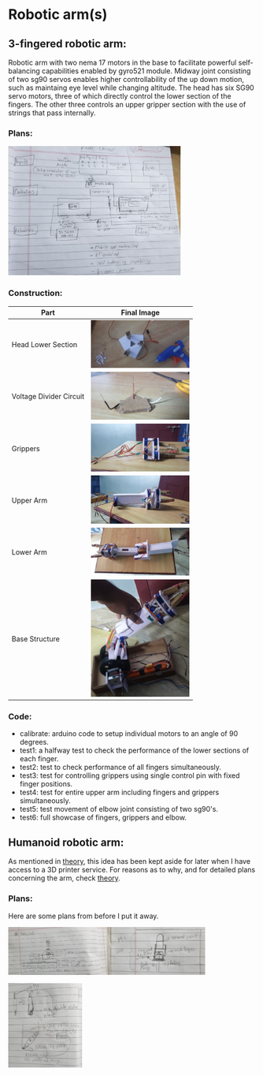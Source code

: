 # Robotic arm(s)

## 3-fingered robotic arm:

Robotic arm with two nema 17 motors in the base to facilitate powerful self-balancing capabilities enabled by gyro521 module. Midway joint consisting of two sg90 servos enables higher controllability of the up down motion, such as maintaing eye level while changing altitude. The head has six SG90 servo motors, three of which directly control the lower section of the fingers. The other three controls an upper gripper section with the use of strings that pass internally.

### Plans:
<img src="./2_drawings/3ffinalplan.jpg" width="350"/>

### Construction:

|Part|Final Image|
|----|-----------|
|Head Lower Section|<img src="./3_progress/3fheadhalftop.jpg" width="200"/>|
|Voltage Divider Circuit|<img src="./3_progress/voltage3.jpg" width="200"/>|
|Grippers|<img src="./3_progress/3fgripperadded2.jpg" width="200"/>|
|Upper Arm|<img src="./3_progress/3fhand3.jpeg" width="200"/>|
|Lower Arm|<img src="./3_progress/3flowerarm2.jpg" width="200"/>|
|Base Structure|<img src="./3_progress/3farmbase2.jpg" width="200"/>|
### Code:
* calibrate: arduino code to setup individual motors to an angle of 90 degrees.
* test1: a halfway test to check the performance of the lower sections of each finger.
* test2: test to check performance of all fingers simultaneously.
* test3: test for controlling grippers using single control pin with fixed finger positions. 
* test4: test for entire upper arm including fingers and grippers simultaneously.
* test5: test movement of elbow joint consisting of two sg90's.
* test6: full showcase of fingers, grippers and elbow.

## Humanoid robotic arm:

As mentioned in [theory](https://github.com/Roboramv2/Robotic-arm/blob/main/theory.md), this idea has been kept aside for later when I have access to a 3D printer service. For reasons as to why, and for detailed plans concerning the arm, check [theory](https://github.com/Roboramv2/Robotic-arm/blob/main/theory.md).

### Plans:
Here are some plans from before I put it away.

<img src="./2_drawings/humbase.jpg" width="200"/><img src="./2_drawings/humfin.jpg" width="200"/>

<img src="./2_drawings/humstring.jpg" width="150"/>
